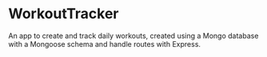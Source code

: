 # WorkoutTracker
An app to create and track daily workouts, created using a Mongo database with a Mongoose schema and handle routes with Express.
